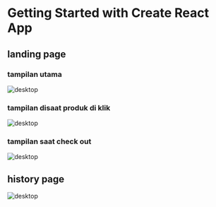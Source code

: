 # Getting Started with Create React App

## landing page
### tampilan utama 
![desktop](https://drive.google.com/uc?export=view&id=1qUhb_MNj0Wc1sQkN_cVUD_Ky4I10qvUm)
### tampilan disaat produk di klik
![desktop](https://drive.google.com/uc?export=view&id=1REHhx0usfoGAkYThIOqC-u3A1mxmCwtz)
### tampilan saat check out
![desktop](https://drive.google.com/uc?export=view&id=1-Yyfqp6wLdM8aY3pULfYHQRlUqMhrqr_)
## history page
![desktop](https://drive.google.com/uc?export=view&id=1TMVaafIl65Sxvnu3gmLS5U1FV1QXn4PT)
